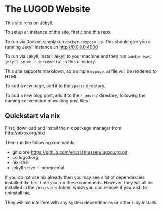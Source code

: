 # The LUGOD Website

This site runs on Jekyll.

To setup an instance of the site, first clone this repo.

To run via Docker, simply run `docker-compose up`. This should give you a running Jekyll instance on http://0.0.0.0:4000

To run via Jekyll, install Jekyll to your machine and then run `bundle exec jekyll serve --incremental` in this directory.

This site supports markdown, so a simple `mypage.md` file will be rendered to HTML.

To add a new page, add it to the `/pages` directory.

To add a new blog post, add it to the `/_posts/` directory, following the naming conveeniton of existing post files.


## Quickstart via nix

First, download and install the nix package manager from http://nixos.org/nix/

Then run the following commands:

* git clone https://github.com/ericrasmussen/lugod.org.git
* cd lugod.org
* nix-shell
* jekyll serve --incremental

If you do not use nix already then you may see a lot of dependencies installed
the first time you run these commands. However, they will all be installed in
the `/nix/store` folder, which you can remove if you wish to uninstall nix.

They will not interfere with any system dependencies or other ruby installs.


